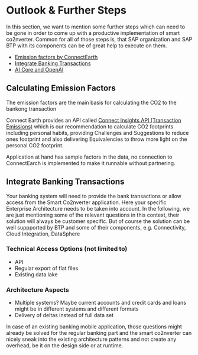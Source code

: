 # Outlook & Further Steps

In this section, we want to mention some further steps which can need to be gone in order to come up with a productive implementation of smart co2nverter. Common for all of those steps is, that SAP organization and SAP BTP with its components can be of great help to execute on them.

- [Emission factors by ConnectEarth](#calculating-emission-factors)
- [Integrate Banking Transactions](#integrate-banking-transactions)
- [AI Core and OpenAI](./ai-core-openai.md)

## Calculating Emission Factors

The emission factors are the main basis for calculating the CO2 to the bankong transaction

Connect Earth provides an API called [Connect Insights API (Transaction Emissions)](https://docs.connect.earth/?id=-nbsp-connect-insights-transaction-emissions) which is our recommendation to calculate CO2 footprints including personal habits, providing Challenges and Suggestions to reduce ones footprint and also delivering Equivalencies to throw more light on the personal CO2 footprint.

Application at hand has sample factors in the data, no connection to ConnectEarch is implemented to make it runnable without partnering.

## Integrate Banking Transactions

Your banking system will need to provide the bank transactions or allow access from the Smart Co2nverter application. Here your specific Enterprise Architecture needs to be taken into account. In the following, we are just mentioning some of the relevant questions in this context, their solution will always be customer specific. But of course the solution can be well suppported by BTP and some of their components, e.g. Connectivity, Cloud Integration, DataSphere

### Technical Access Options (not limited to)

- API
- Regular export of flat files
- Existing data lake

### Architecture Aspects

- Multiple systems? Maybe current accounts and credit cards and loans might be in different systems and different formats
- Delivery of deltas instead of full data set

In case of an existing banking mobile application, those questions might already be solved for the regular banking part and the smart co2nverter can nicely sneak into the existing architecture patterns and not create any overhead, be it on the design side or at runtime.
